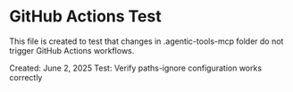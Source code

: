 # GitHub Actions Test

This file is created to test that changes in .agentic-tools-mcp folder do not trigger GitHub Actions workflows.

Created: June 2, 2025
Test: Verify paths-ignore configuration works correctly
